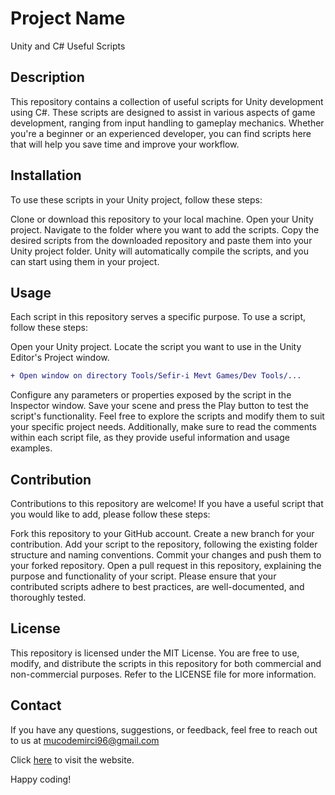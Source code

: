 # Project Name
Unity and C# Useful Scripts

## Description
This repository contains a collection of useful scripts for Unity development using C#. These scripts are designed to assist in various aspects of game development, ranging from input handling to gameplay mechanics. Whether you're a beginner or an experienced developer, you can find scripts here that will help you save time and improve your workflow.

## Installation
To use these scripts in your Unity project, follow these steps:

Clone or download this repository to your local machine.
Open your Unity project.
Navigate to the folder where you want to add the scripts.
Copy the desired scripts from the downloaded repository and paste them into your Unity project folder.
Unity will automatically compile the scripts, and you can start using them in your project.

## Usage
Each script in this repository serves a specific purpose. To use a script, follow these steps:

Open your Unity project.
Locate the script you want to use in the Unity Editor's Project window.


```diff
+ Open window on directory Tools/Sefir-i Mevt Games/Dev Tools/...
```

Configure any parameters or properties exposed by the script in the Inspector window.
Save your scene and press the Play button to test the script's functionality.
Feel free to explore the scripts and modify them to suit your specific project needs. Additionally, make sure to read the comments within each script file, as they provide useful information and usage examples.

## Contribution
Contributions to this repository are welcome! If you have a useful script that you would like to add, please follow these steps:

Fork this repository to your GitHub account.
Create a new branch for your contribution.
Add your script to the repository, following the existing folder structure and naming conventions.
Commit your changes and push them to your forked repository.
Open a pull request in this repository, explaining the purpose and functionality of your script.
Please ensure that your contributed scripts adhere to best practices, are well-documented, and thoroughly tested.

## License
This repository is licensed under the MIT License. You are free to use, modify, and distribute the scripts in this repository for both commercial and non-commercial purposes. Refer to the LICENSE file for more information.

## Contact
If you have any questions, suggestions, or feedback, feel free to reach out to us at mucodemirci96@gmail.com

Click [here](https://youtu.be/y_XfB1XzS2g](https://www.youtube.com/@sefir-imevt9310/videos)https://www.youtube.com/@sefir-imevt9310/videos) to visit the website.

Happy coding!
